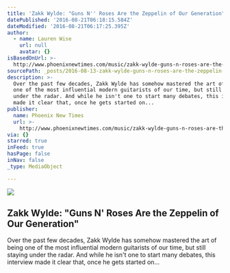 ```yaml
---
title: 'Zakk Wylde: "Guns N'' Roses Are the Zeppelin of Our Generation"'
datePublished: '2016-08-21T06:18:15.584Z'
dateModified: '2016-08-21T06:17:25.395Z'
author:
  - name: Lauren Wise
    url: null
    avatar: {}
isBasedOnUrl: >-
  http://www.phoenixnewtimes.com/music/zakk-wylde-guns-n-roses-are-the-zeppelin-of-our-generation-8541767
sourcePath: _posts/2016-08-13-zakk-wylde-guns-n-roses-are-the-zeppelin-of-our-generatio.md
description: >-
  Over the past few decades, Zakk Wylde has somehow mastered the art of being
  one of the most influential modern guitarists of our time, but still staying
  under the radar. And while he isn't one to start many debates, this interview
  made it clear that, once he gets started on...
publisher:
  name: Phoenix New Times
  url: >-
    http://www.phoenixnewtimes.com/music/zakk-wylde-guns-n-roses-are-the-zeppelin-of-our-generation-8541767
via: {}
starred: true
inFeed: true
hasPage: false
inNav: false
_type: MediaObject

---
```

<article style=""><img src="http://images1.phoenixnewtimes.com/imager/u/original/8541794/0p6a1827_large_-_credit_justin_reich.jpg" /><h1>Zakk Wylde: "Guns N' Roses Are the Zeppelin of Our Generation"</h1><p>Over the past few decades, Zakk Wylde has somehow mastered the art of being one of the most influential modern guitarists of our time, but still staying under the radar. And while he isn't one to start many debates, this interview made it clear that, once he gets started on...</p></article>